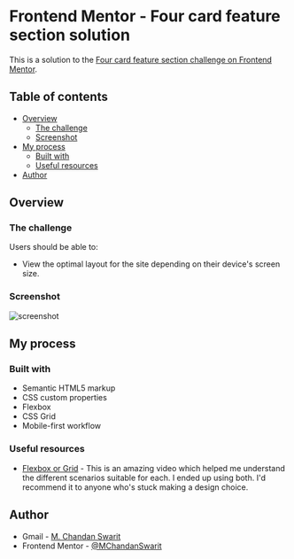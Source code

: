 # Frontend Mentor - Four card feature section solution

This is a solution to the [Four card feature section challenge on Frontend Mentor](https://www.frontendmentor.io/challenges/four-card-feature-section-weK1eFYK).

## Table of contents

- [Overview](#overview)
  - [The challenge](#the-challenge)
  - [Screenshot](#screenshot)
- [My process](#my-process)
  - [Built with](#built-with)
  - [Useful resources](#useful-resources)
- [Author](#author)

## Overview

### The challenge

Users should be able to:

- View the optimal layout for the site depending on their device's screen size.

### Screenshot

![screenshot](https://github.com/MChandanSwarit/Four-card-feature-section-frontendmentor-challenge/assets/144525956/33841757-2667-4a7d-bf7e-a1d271aed3ed)

## My process

### Built with

- Semantic HTML5 markup
- CSS custom properties
- Flexbox
- CSS Grid
- Mobile-first workflow

### Useful resources

- [Flexbox or Grid](https://www.youtube.com/watch?v=3elGSZSWTbM) - This is an amazing video which helped me understand the different scenarios suitable for each. I ended up using both. I'd recommend it to anyone who's stuck making a design choice.

## Author

- Gmail - [M. Chandan Swarit](chandanswarit2804@gmail.com)
- Frontend Mentor - [@MChandanSwarit](https://www.frontendmentor.io/profile/MChandanSwarit)
